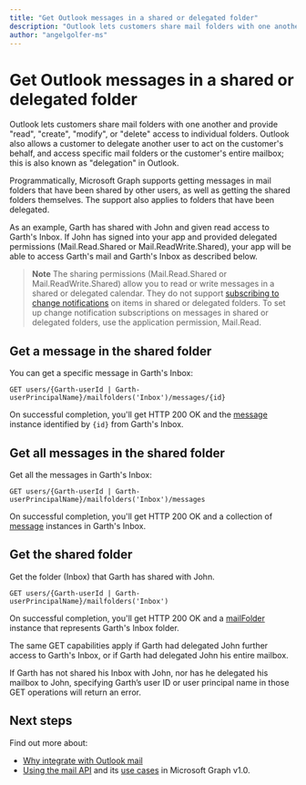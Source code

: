 ```yaml
---
title: "Get Outlook messages in a shared or delegated folder"
description: "Outlook lets customers share mail folders with one another and provide read, create, modify, or delete access to individual folders. Outlook also allows a customer to delegate another user to act on the customer's behalf."
author: "angelgolfer-ms"
---
```


# Get Outlook messages in a shared or delegated folder

Outlook lets customers share mail folders with one another and provide "read", "create", "modify", or "delete" access to individual folders. Outlook also allows a customer to delegate another user to act on the customer's behalf, and access specific mail folders or the customer's entire mailbox; this is also known as "delegation" in Outlook.

Programmatically, Microsoft Graph supports getting messages in mail folders that have been shared by other users, as well as getting the shared folders themselves. The support also applies to folders that have been delegated.

As an example, Garth has shared with John and given read access to Garth's Inbox. If John has signed into your app and provided delegated permissions (Mail.Read.Shared or Mail.ReadWrite.Shared), your app will be able to access Garth's mail and Garth's Inbox as described below.

> **Note** The sharing permissions (Mail.Read.Shared or Mail.ReadWrite.Shared) allow you to read or write messages in a shared or delegated calendar. They do not support [subscribing to change notifications](webhooks.md) on items in shared or delegated folders. To set up change notification subscriptions on messages in shared or delegated folders, use the application permission, Mail.Read.

## Get a message in the shared folder

You can get a specific message in Garth's Inbox:

<!-- { "blockType": "ignored" } -->
```http
GET users/{Garth-userId | Garth-userPrincipalName}/mailfolders('Inbox')/messages/{id}
```

On successful completion, you'll get HTTP 200 OK and the [message](/graph/api/resources/message?view=graph-rest-1.0) instance identified by `{id}` from Garth's Inbox.

## Get all messages in the shared folder

Get all the messages in Garth's Inbox:

<!-- { "blockType": "ignored" } -->
```http
GET users/{Garth-userId | Garth-userPrincipalName}/mailfolders('Inbox')/messages
```

On successful completion, you'll get HTTP 200 OK and a collection of [message](/graph/api/resources/message?view=graph-rest-1.0) instances in Garth's Inbox.

## Get the shared folder

Get the folder (Inbox) that Garth has shared with John.

<!-- { "blockType": "ignored" } -->
```http
GET users/{Garth-userId | Garth-userPrincipalName}/mailfolders('Inbox')
```

On successful completion, you'll get HTTP 200 OK and a [mailFolder](/graph/api/resources/mailfolder?view=graph-rest-1.0) instance that represents Garth's Inbox folder.

The same GET capabilities apply if Garth had delegated John further access to Garth's Inbox, or if Garth had delegated John his entire mailbox.

If Garth has not shared his Inbox with John, nor has he delegated his mailbox to John, specifying Garth’s user ID or user principal name in those GET operations will return an error. 


## Next steps

Find out more about:

- [Why integrate with Outlook mail](outlook-mail-concept-overview.md)
- [Using the mail API](/graph/api/resources/mail-api-overview?view=graph-rest-1.0) and its [use cases](/graph/api/resources/mail-api-overview?view=graph-rest-1.0#common-use-cases) in Microsoft Graph v1.0.